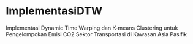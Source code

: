 # ImplementasiDTW
Implementasi Dynamic Time Warping dan K-means Clustering untuk Pengelompokan Emisi CO2 Sektor Transportasi di Kawasan Asia Pasifik
